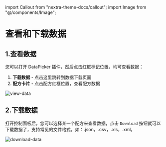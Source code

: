 import Callout from "nextra-theme-docs/callout";
import Image from "@/components/Image";

# 查看和下载数据

## 1.查看数据

您可以打开 DataPicker 插件，然后点击红框标记位置，均可查看数据：

1. **下载数据** - 点击这里跳转到数据下载页面
2. **配方卡片** - 点击配方红框位置，查看配方数据

<Image src="/screenshots/view-data.png" alt="view-data" />

## 2.下载数据

打开控制面板后，您可以选择某一个配方来查看数据，点击 `Download` 按钮就可以下载数据了，支持常见的文件格式，如：.json，.csv，.xls，.xml。

<Image src="/screenshots/download-data.png" alt="download-data" />
